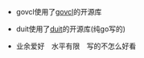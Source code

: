 - govcl使用了[govcl](https://github.com/ying32/govcl)的开源库
- duit使用了[duit](https://github.com/mjl-/duit)的开源库(纯go写的)

- 业余爱好　水平有限　写的不怎么好看


